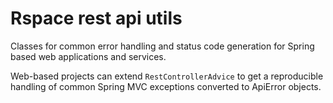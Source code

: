 # Rspace rest api utils
Classes for common error handling and status code generation for Spring based web applications and services.

Web-based projects can extend `RestControllerAdvice` to get a reproducible handling of common Spring MVC exceptions converted to ApiError objects.